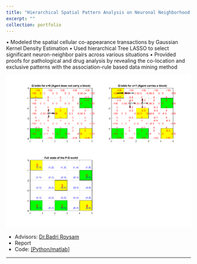 ```yaml
---
title: "Hierarchical Spatial Pattern Analysis on Neuronal Neighborhood  "
excerpt: ""
collection: portfolio
---
```


•	Modeled the spatial cellular co-appearance transactions by Gaussian Kernel Density Estimation
•	Used hierarchical Tree LASSO to select significant neuron-neighbor pairs across various situations
•	Provided proofs for pathological and drug analysis by revealing the co-location and exclusive patterns with the association-rule based data mining method 


<p align="center"><img src="/figures/pd.gif"  width="550" class="inline"/></p>

- Advisors: [Dr.Badri Roysam](http://www.ee.uh.edu/faculty/roysam)
- Report
- Code: [[Python/matlab]]("https://github.com/Xiaoyang-Rebecca/NeighborhoodAnalysis/tree/master/codes")



---
<!-- << [Back](../) -->
